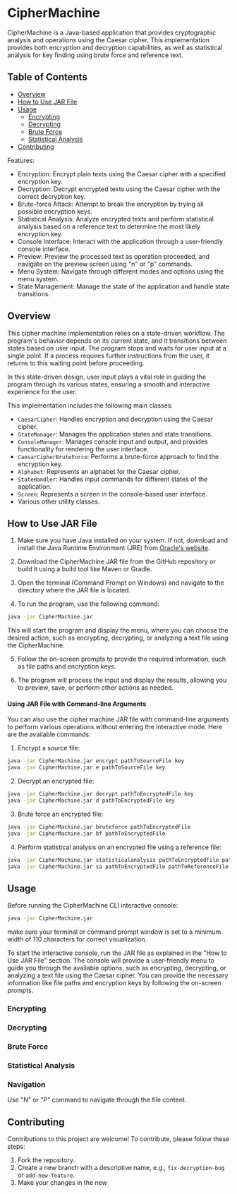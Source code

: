 # CipherMachine
CipherMachine is a Java-based application that provides cryptographic analysis and operations using the Caesar cipher. This implementation provides both encryption and decryption capabilities, as well as statistical analysis for key finding using brute force and reference text.

## Table of Contents
- [Overview](#overview)
- [How to Use JAR File](#how-to-use-jar-file)
- [Usage](#usage)
  - [Encrypting](#encrypting)
  - [Decrypting](#decrypting)
  - [Brute Force](#brute-force)
  - [Statistical Analysis](#statistical-analysis)
- [Contributing](#contributing)

Features:
- Encryption: Encrypt plain texts using the Caesar cipher with a specified encryption key.
- Decryption: Decrypt encrypted texts using the Caesar cipher with the correct decryption key.
- Brute-force Attack: Attempt to break the encryption by trying all possible encryption keys.
- Statistical Analysis: Analyze encrypted texts and perform statistical analysis based on a reference text to determine the most likely encryption key.
- Console Interface: Interact with the application through a user-friendly console interface.
- Preview: Preview the processed text as operation proceeded, and navigate on the preview screen using "n" or "p" commands.
- Menu System: Navigate through different modes and options using the menu system.
- State Management: Manage the state of the application and handle state transitions.


## Overview

This cipher machine implementation relies on a state-driven workflow. The program's behavior depends on its current state, and it transitions between states based on user input. The program stops and waits for user input at a single point. If a process requires further instructions from the user, it returns to this waiting point before proceeding.

In this state-driven design, user input plays a vital role in guiding the program through its various states, ensuring a smooth and interactive experience for the user.

This implementation includes the following main classes:

- `CaesarCipher`: Handles encryption and decryption using the Caesar cipher.
- `StateManager`: Manages the application states and state transitions.
- `ConsoleManager`: Manages console input and output, and provides functionality for rendering the user interface.
- `CaesarCipherBruteForce`: Performs a brute-force approach to find the encryption key.
- `Alphabet`: Represents an alphabet for the Caesar cipher.
- `StateHandler`: Handles input commands for different states of the application.
- `Screen`: Represents a screen in the console-based user interface.
- Various other utility classes.

## How to Use JAR File

1. Make sure you have Java installed on your system. If not, download and install the Java Runtime Environment (JRE) from [Oracle's website](https://www.oracle.com/java/technologies/downloads/#java17).

2. Download the CipherMachine JAR file from the GitHub repository or build it using a build tool like Maven or Gradle.

3. Open the terminal (Command Prompt on Windows) and navigate to the directory where the JAR file is located.

4. To run the program, use the following command:

```bash
java -jar CipherMachine.jar
```

This will start the program and display the menu, where you can choose the desired action, such as encrypting, decrypting, or analyzing a text file using the CipherMachine.

5. Follow the on-screen prompts to provide the required information, such as file paths and encryption keys.

6. The program will process the input and display the results, allowing you to preview, save, or perform other actions as needed.


#### Using JAR File with Command-line Arguments

You can also use the  cipher machine JAR file with command-line arguments to perform various operations without entering the interactive mode. Here are the available commands:

1. Encrypt a source file:

```bash
java -jar CipherMachine.jar encrypt pathToSourceFile key
java -jar CipherMachine.jar e pathToSourceFile key
```

2. Decrypt an encrypted file:

```bash
java -jar CipherMachine.jar decrypt pathToEncryptedFile key
java -jar CipherMachine.jar d pathToEncryptedFile key
```

3. Brute force an encrypted file:

```bash
java -jar CipherMachine.jar bruteforce pathToEncryptedFile
java -jar CipherMachine.jar bf pathToEncryptedFile
```

4. Perform statistical analysis on an encrypted file using a reference file:

```bash
java -jar CipherMachine.jar statisticalanalysis pathToEncryptedFile pathToReferenceFile
java -jar CipherMachine.jar sa pathToEncryptedFile pathToReferenceFile
```

## Usage

Before running the CipherMachine CLI interactive console:

```bash
java -jar CipherMachine.jar
```

make sure your terminal or command prompt window is set to a minimum width of 110 characters for correct visualization.

To start the interactive console, run the JAR file as explained in the "How to Use JAR File" section. The console will provide a user-friendly menu to guide you through the available options, such as encrypting, decrypting, or analyzing a text file using the Caesar cipher. You can provide the necessary information like file paths and encryption keys by following the on-screen prompts.

### Encrypting


### Decrypting


### Brute Force


### Statistical Analysis


### Navigation

Use "N" or "P" command to navigate through the file content.



## Contributing

Contributions to this project are welcome! To contribute, please follow these steps:

1. Fork the repository.
2. Create a new branch with a descriptive name, e.g., `fix-decryption-bug` or `add-new-feature`.
3. Make your changes in the new
